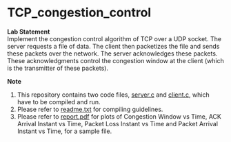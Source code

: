 # TCP_congestion_control
<b> Lab Statement </b> <br>
Implement the congestion control algorithm of TCP over a UDP socket. The server requests a file of data. The client then packetizes the file and sends these packets over the network. The server acknowledges these packets. These acknowledgments control the congestion window at the client (which is the transmitter of these packets). 


<b> Note </b> <br>
1. This repository contains two code files, <a href="https://github.com/ksanu1998/TCP_congestion_control/blob/master/server.c">server.c</a> and <a href="https://github.com/ksanu1998/TCP_congestion_control/blob/master/client.c">client.c</a>, which have to be compiled and run.<br> 
2. Please refer to <a href="https://github.com/ksanu1998/TCP_congestion_control/blob/master/readme.txt">readme.txt</a> for compiling guidelines. <br>
3. Please refer to <a href="https://github.com/ksanu1998/TCP_congestion_control/blob/master/report.pdf">report.pdf</a> for plots of Congestion Window vs Time, ACK Arrival Instant vs Time, Packet Loss Instant vs Time and Packet Arrival Instant vs Time, for a sample file.<br>

